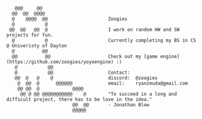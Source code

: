        @@@     @@                    
      @@  @@  @@@@                   
      @    @@@@  @@                      Zoogies
      @           @                  
     @@  @@   @@  @                      I work on random HW and SW projects for fun.
      @           @                      Currently completing my BS in CS @ Univeristy of Dayton
      @          @@                            
      @@          @@                     Check out my [game engine](https://github.com/zoogies/yoyoengine) :)
       @           @@                
       @           @@                    Contact:
       @@  @   @    @                    discord:  @zoogies
        @  @@  @      @@@@@@             email:    ryanzmuda@gmail.com
        @@ @@  @            @@@@     
         @@ @ @@ @@@@@@@@@@@    @        "To succeed in a long and difficult project, there has to be love in the idea."
                            @@  @@       - Jonathan Blow
                            @@@@@    
